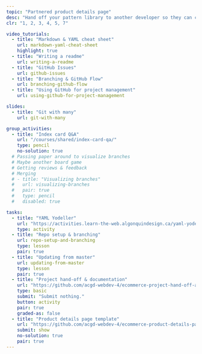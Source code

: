 ```yaml
---
topic: "Partnered product details page"
desc: "Hand off your pattern library to another developer so they can create the product details page."
clr: "1, 2, 3, 4, 5, 7"

video_tutorials:
  - title: "Markdown & YAML cheat sheet"
    url: markdown-yaml-cheat-sheet
    highlight: true
  - title: "Writing a readme"
    url: writing-a-readme
  - title: "GitHub Issues"
    url: github-issues
  - title: "Branching & GitHub Flow"
    url: branching-github-flow
  - title: "Using GitHub for project management"
    url: using-github-for-project-management

slides:
  - title: "Git with many"
    url: git-with-many

group_activities:
  - title: "Index card Q&A"
    url: "/courses/shared/index-card-qa/"
    type: pencil
    no-solution: true
  # Passing paper around to visualize branches
  # Maybe another board game
  # Getting reviews & feedback
  # Merging
  # - title: "Visualizing branches"
  #   url: visualizing-branches
  #   pair: true
  #   type: pencil
  #   disabled: true

tasks:
  - title: "YAML Yodeller"
    url: "https://activities.learn-the-web.algonquindesign.ca/yaml-yodeller/"
    type: activity
  - title: "Repo setup & branching"
    url: repo-setup-and-branching
    type: lesson
    pair: true
  - title: "Updating from master"
    url: updating-from-master
    type: lesson
    pair: true
  - title: "Project hand-off & documentation"
    url: "https://github.com/acgd-webdev-4/ecommerce-project-hand-off-and-documentation"
    type: basic
    submit: "Submit nothing."
    button: activity
    pair: true
    graded-as: false
  - title: "Product details page template"
    url: "https://github.com/acgd-webdev-4/ecommerce-product-details-page-template"
    submit: show
    no-solution: true
    pair: true
---
```

